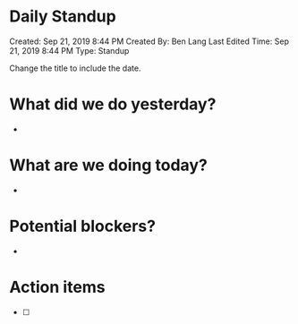 # Daily Standup

Created: Sep 21, 2019 8:44 PM
Created By: Ben Lang
Last Edited Time: Sep 21, 2019 8:44 PM
Type: Standup

Change the title to include the date.

# What did we do yesterday?

- 

# What are we doing today?

- 

# Potential blockers?

- 

# Action items

- [ ]